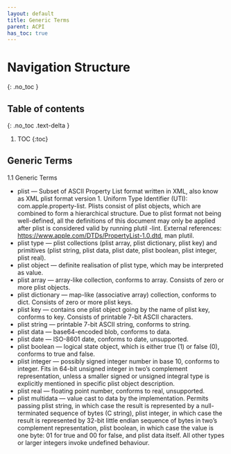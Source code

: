 ```yaml
---
layout: default
title: Generic Terms
parent: ACPI
has_toc: true
---
```


# Navigation Structure
{: .no_toc }

## Table of contents
{: .no_toc .text-delta }

1. TOC
{:toc}

## Generic Terms

1.1 Generic Terms
- plist — Subset of ASCII Property List format written in XML, also know as XML plist format version 1. Uniform Type Identifier (UTI): com.apple.property-list. Plists consist of plist objects, which are combined to form a hierarchical structure. Due to plist format not being well-defined, all the definitions of this document may only be applied after plist is considered valid by running plutil -lint. External references: https://www.apple.com/DTDs/PropertyList-1.0.dtd, man plutil.
- plist type — plist collections (plist array, plist dictionary, plist key) and primitives (plist string, plist data, plist date, plist boolean, plist integer, plist real).
- plist object — definite realisation of plist type, which may be interpreted as value.
- plist array — array-like collection, conforms to array. Consists of zero or more plist objects.
- plist dictionary — map-like (associative array) collection, conforms to dict. Consists of zero or more plist keys.
- plist key — contains one plist object going by the name of plist key, conforms to key. Consists of printable 7-bit ASCII characters.
- plist string — printable 7-bit ASCII string, conforms to string.
- plist data — base64-encoded blob, conforms to data.
- plist date — ISO-8601 date, conforms to date, unsupported.
- plist boolean — logical state object, which is either true (1) or false (0), conforms to true and false.
- plist integer — possibly signed integer number in base 10, conforms to integer. Fits in 64-bit unsigned integer in two’s complement representation, unless a smaller signed or unsigned integral type is explicitly mentioned in specific plist object description.
- plist real — floating point number, conforms to real, unsupported.
- plist multidata — value cast to data by the implementation. Permits passing plist string, in which case the result is represented by a null-terminated sequence of bytes (C string), plist integer, in which case the result is represented by 32-bit little endian sequence of bytes in two’s complement representation, plist boolean, in which case the value is one byte: 01 for true and 00 for false, and plist data itself. All other types or larger integers invoke undefined behaviour.